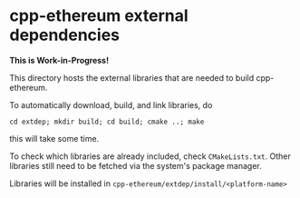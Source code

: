 # cpp-ethereum external dependencies

**This is Work-in-Progress!**

This directory hosts the external libraries that are needed to build cpp-ethereum.

To automatically download, build, and link libraries, do
```
cd extdep; mkdir build; cd build; cmake ..; make
```
this will take some time.


To check which libraries are already included, check `CMakeLists.txt`. Other libraries still need to be fetched via the system's package manager.

Libraries will be installed in `cpp-ethereum/extdep/install/<platform-name>`
